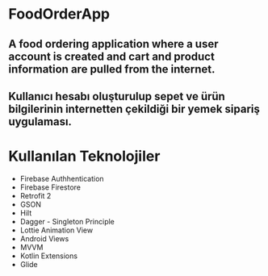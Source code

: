 # FoodOrderApp

## A food ordering application where a user account is created and cart and product information are pulled from the internet.

## Kullanıcı hesabı oluşturulup sepet ve ürün bilgilerinin internetten çekildiği bir yemek sipariş uygulaması.

# Kullanılan Teknolojiler

* Firebase Authhentication
* Firebase Firestore
* Retrofit 2
* GSON
* Hilt
* Dagger - Singleton Principle
* Lottie Animation View
* Android Views
* MVVM
* Kotlin Extensions
* Glide

